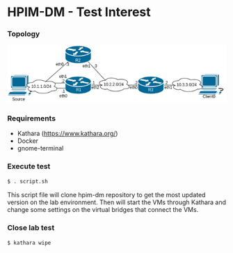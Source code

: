 # HPIM-DM - Test Interest

### Topology
![topology](topology.png)

### Requirements

- Kathara (https://www.kathara.org/)
- Docker
- gnome-terminal


### Execute test

```sh
$ . script.sh
```

This script file will clone hpim-dm repository to get the most updated version on the lab environment. Then will start the VMs through Kathara and change some settings on the virtual bridges that connect the VMs.

### Close lab test

```sh
$ kathara wipe
```

